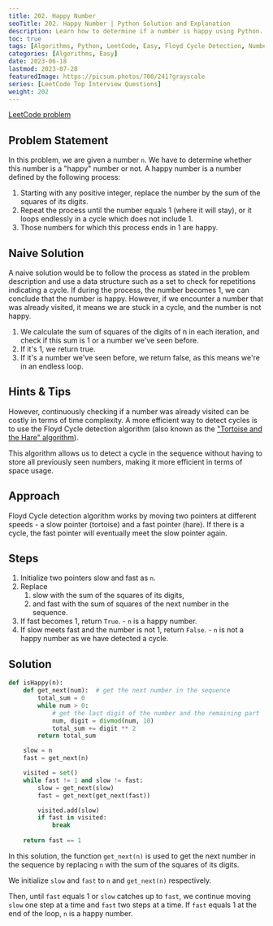 ```yaml
---
title: 202. Happy Number
seoTitle: 202. Happy Number | Python Solution and Explanation
description: Learn how to determine if a number is happy using Python.
toc: true
tags: [Algorithms, Python, LeetCode, Easy, Floyd Cycle Detection, Numbers]
categories: [Algorithms, Easy]
date: 2023-06-18
lastmod: 2023-07-28
featuredImage: https://picsum.photos/700/241?grayscale
series: [LeetCode Top Interview Questions]
weight: 202
---
```



[LeetCode problem](https://leetcode.com/problems/happy-number/)

## Problem Statement

In this problem, we are given a number `n`. We have to determine whether this number is a "happy" number or not. A happy number is a number defined by the following process:

1. Starting with any positive integer, replace the number by the sum of the squares of its digits.
2. Repeat the process until the number equals 1 (where it will stay), or it loops endlessly in a cycle which does not include 1.
3. Those numbers for which this process ends in 1 are happy.

## Naive Solution

A naive solution would be to follow the process as stated in the problem description and use a data structure such as a set to check for repetitions indicating a cycle. If during the process, the number becomes 1, we can conclude that the number is happy. However, if we encounter a number that was already visited, it means we are stuck in a cycle, and the number is not happy.

1. We calculate the sum of squares of the digits of n in each iteration, and check if this sum is 1 or a number we've seen before.
2. If it's 1, we return true.
3. If it's a number we've seen before, we return false, as this means we're in an endless loop.

## Hints & Tips

However, continuously checking if a number was already visited can be costly in terms of time complexity. A more efficient way to detect cycles is to use the Floyd Cycle detection algorithm (also known as the ["Tortoise and the Hare" algorithm](https://www.youtube.com/watch?v=S5TcPmTl6ww)).

This algorithm allows us to detect a cycle in the sequence without having to store all previously seen numbers, making it more efficient in terms of space usage.

## Approach

Floyd Cycle detection algorithm works by moving two pointers at different speeds - a slow pointer (tortoise) and a fast pointer (hare). If there is a cycle, the fast pointer will eventually meet the slow pointer again.

## Steps

1. Initialize two pointers slow and fast as `n`.
2. Replace
   1. slow with the sum of the squares of its digits,
   2. and fast with the sum of squares of the next number in the sequence.
3. If fast becomes 1, return `True`. - `n` is a happy number.
4. If slow meets fast and the number is not 1, return `False`. - `n` is not a happy number as we have detected a cycle.

## Solution

```python
def isHappy(n):
    def get_next(num):  # get the next number in the sequence
        total_sum = 0
        while num > 0:
            # get the last digit of the number and the remaining part
            num, digit = divmod(num, 10)
            total_sum += digit ** 2
        return total_sum

    slow = n
    fast = get_next(n)

    visited = set()
    while fast != 1 and slow != fast:
        slow = get_next(slow)
        fast = get_next(get_next(fast))

        visited.add(slow)
        if fast in visited:
            break
    
    return fast == 1
```

In this solution, the function `get_next(n)` is used to get the next number in the sequence by replacing `n` with the sum of the squares of its digits.

We initialize `slow` and `fast` to `n` and `get_next(n)` respectively.

Then, until `fast` equals 1 or `slow` catches up to `fast`, we continue moving `slow` one step at a time and `fast` two steps at a time. If `fast` equals 1 at the end of the loop, `n` is a happy number.
